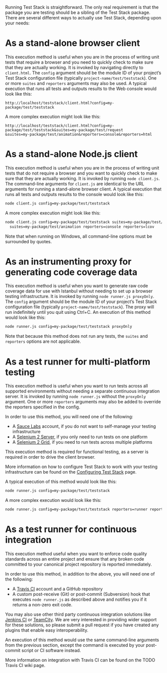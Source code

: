 Running Test Stack is straightforward. The only real requirement is that the package you are testing should be a sibling of the Test Stack package. There are several different ways to actually use Test Stack, depending upon your needs:

# As a stand-alone browser client

This execution method is useful when you are in the process of writing unit tests that require a browser and you need to quickly check to make sure that they are actually working. It is invoked by navigating directly to `client.html`. The `config` argument should be the module ID of your project’s Test Stack configuration file (typically `project-name/test/teststack`). One or more `suites` and `reporters` arguments may also be used. A typical execution that runs all tests and outputs results to the Web console would look like this:

```text
http://localhost/teststack/client.html?config=my-package/test/teststack
```

A more complex execution might look like this:

```text
http://localhost/teststack/client.html?config=my-package/test/teststack&suites=my-package/test/request
&suites=my-package/test/animation&reporters=console&reporters=html
```

# As a stand-alone Node.js client

This execution method is useful when you are in the process of writing unit tests that do not require a browser and you want to quickly check to make sure that they are actually working. It is invoked by running `node client.js`. The command-line arguments for `client.js` are identical to the URL arguments for running a stand-alone browser client. A typical execution that runs all tests and outputs results to the console would look like this:

```bash
node client.js config=my-package/test/teststack
```

A more complex execution might look like this:

```bash
node client.js config=my-package/test/teststack suites=my-package/test/request \
  suites=my-package/test/animation reporters=console reporters=lcov
```

Note that when running on Windows, all command-line options must be surrounded by quotes.

# As an instrumenting proxy for generating code coverage data

This execution method is useful when you want to generate raw code coverage data for use with Istanbul without needing to set up a browser testing infrastructure. It is invoked by running `node runner.js proxyOnly`. The `config` argument should be the module ID of your project’s Test Stack configuration file (typically `project-name/test/teststack`). The proxy will run indefinitely until you quit using Ctrl+C. An execution of this method would look like this:

```bash
node runner.js config=my-package/test/teststack proxyOnly
```

Note that because this method does not run any tests, the `suites` and `reporters` options are not applicable.

# As a test runner for multi-platform testing

This execution method is useful when you want to run tests across all supported environments without needing a separate continuous integration server. It is invoked by running `node runner.js` without the `proxyOnly` argument. One or more `reporters` arguments may also be added to override the reporters specified in the config.

In order to use this method, you will need one of the following:

* A [Sauce Labs](https://saucelabs.com/) account, if you do not want to self-manage your testing infrastructure
* A [Selenium 2 Server](http://docs.seleniumhq.org/), if you only need to run tests on one platform
* A [Selenium 2 Grid](http://code.google.com/p/selenium/wiki/Grid2), if you need to run tests across multiple platforms

This execution method is required for functional testing, as a server is required in order to drive the client browser.

More information on how to configure Test Stack to work with your testing infrastructure can be found on the [Configuring Test Stack](Configuring-Test-Stack) page.

A typical execution of this method would look like this:

```bash
node runner.js config=my-package/test/teststack
```

A more complex execution would look like this:

```bash
node runner.js config=my-package/test/teststack reporters=runner reporters=lcov
```

# As a test runner for continuous integration

This execution method useful when you want to enforce code quality standards across an entire project and ensure that any broken code committed to your canonical project repository is reported immediately.

In order to use this method, in addition to the above, you will need one of the following:

* A [Travis CI](http://travis-ci.org/) account and a GitHub repository
* A custom post-receive (Git) or post-commit (Subversion) hook that executes `node runner.js` as described above and notifies you if it returns a non-zero exit code.

You may also use other third party continuous integration solutions like [Jenkins CI](http://jenkins-ci.org/) or [TeamCity](https://www.jetbrains.com/teamcity/). We are very interested in providing wider support for these solutions, so please submit a pull request if you have created any plugins that enable easy interoperability.

An execution of this method would use the same command-line arguments from the previous section, except the command is executed by your post-commit script or CI software instead.

More information on integration with Travis CI can be found on the TODO Travis CI wiki page.
